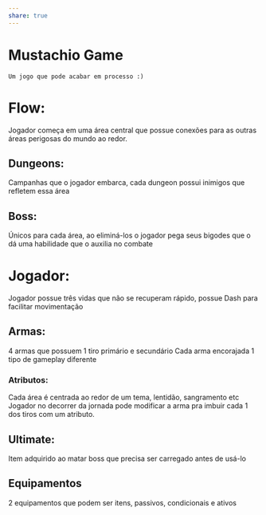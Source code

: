 ```yaml
---
share: true
---
```

# Mustachio Game
	Um jogo que pode acabar em processo :)
# Flow:
Jogador começa em uma área central que possue conexões para as outras áreas perigosas do mundo ao redor.
## Dungeons:
Campanhas que o jogador embarca, cada dungeon possui inimigos que refletem essa área
## Boss:
Únicos para cada área, ao eliminá-los o jogador pega seus bigodes que o dá uma habilidade que o auxilia no combate
# Jogador:
Jogador possue três vidas que não se recuperam rápido, possue Dash para facilitar movimentação
## Armas:
4 armas que possuem 1 tiro primário e secundário
Cada arma encorajada 1 tipo de gameplay diferente
### Atributos:
Cada área é centrada ao redor de um tema, lentidão, sangramento etc
Jogador no decorrer da jornada pode modificar a arma pra imbuir cada 1 dos tiros com um atributo.
## Ultimate:
Item adquirido ao matar boss que precisa ser carregado antes de usá-lo
## Equipamentos
2 equipamentos que podem ser itens, passivos, condicionais e ativos
























